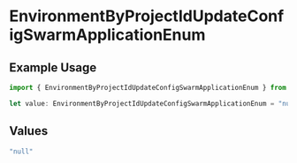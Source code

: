 # EnvironmentByProjectIdUpdateConfigSwarmApplicationEnum

## Example Usage

```typescript
import { EnvironmentByProjectIdUpdateConfigSwarmApplicationEnum } from "dokploy-sdk/models/operations";

let value: EnvironmentByProjectIdUpdateConfigSwarmApplicationEnum = "null";
```

## Values

```typescript
"null"
```